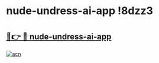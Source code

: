 # nude-undress-ai-app !8dzz3

# <h2><a href="https://wjmx80.esa.edu.pl?title=nude-undress-ai-app&ref=8dzz3">🔗👉 🔴 nude-undress-ai-app</a></h2>

[![acn](https://github.com/user-attachments/assets/0f9c940e-d8b0-45ae-aac7-cd30a18b3e1c)](https://wjmx80.esa.edu.pl?title=nude-undress-ai-app&ref=8dzz3)

